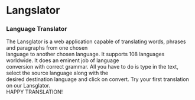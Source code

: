 # Langslator
### Language Translator
The Lansglator is a web application capable of translating words, 
phrases and paragraphs from one chosen <br> language to another chosen language.
It supports 108 languages worldwide. It does an 
eminent job of language <br> conversion with correct grammar. All you have to do is type in the text,
select the source language along with the <br> desired destination  language and click on convert. 
Try your first translation on our Lansglator. <br> 
HAPPY TRANSLATION!
